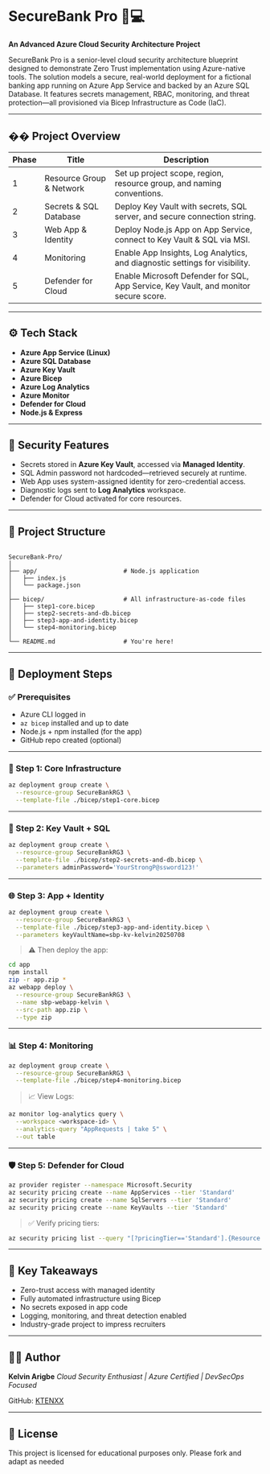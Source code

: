 # SecureBank Pro 🔐💻  
**An Advanced Azure Cloud Security Architecture Project**

SecureBank Pro is a senior-level cloud security architecture blueprint designed to demonstrate Zero Trust implementation using Azure-native tools. The solution models a secure, real-world deployment for a fictional banking app running on Azure App Service and backed by an Azure SQL Database. It features secrets management, RBAC, monitoring, and threat protection—all provisioned via Bicep Infrastructure as Code (IaC).

---

## �� Project Overview

| Phase | Title                        | Description                                                                 |
|-------|------------------------------|-----------------------------------------------------------------------------|
| 1     | Resource Group & Network     | Set up project scope, region, resource group, and naming conventions.       |
| 2     | Secrets & SQL Database       | Deploy Key Vault with secrets, SQL server, and secure connection string.    |
| 3     | Web App & Identity           | Deploy Node.js App on App Service, connect to Key Vault & SQL via MSI.      |
| 4     | Monitoring                   | Enable App Insights, Log Analytics, and diagnostic settings for visibility. |
| 5     | Defender for Cloud           | Enable Microsoft Defender for SQL, App Service, Key Vault, and monitor secure score. |

---

## ⚙️ Tech Stack

- **Azure App Service (Linux)**
- **Azure SQL Database**
- **Azure Key Vault**
- **Azure Bicep**
- **Azure Log Analytics**
- **Azure Monitor**
- **Defender for Cloud**
- **Node.js & Express**

---

## 🔐 Security Features

- Secrets stored in **Azure Key Vault**, accessed via **Managed Identity**.
- SQL Admin password not hardcoded—retrieved securely at runtime.
- Web App uses system-assigned identity for zero-credential access.
- Diagnostic logs sent to **Log Analytics** workspace.
- Defender for Cloud activated for core resources.

---

## 📁 Project Structure

```

SecureBank-Pro/
│
├── app/                        # Node.js application
│   ├── index.js
│   └── package.json
│
├── bicep/                      # All infrastructure-as-code files
│   ├── step1-core.bicep
│   ├── step2-secrets-and-db.bicep
│   ├── step3-app-and-identity.bicep
│   └── step4-monitoring.bicep
│
└── README.md                   # You're here!

````

---

## 🚀 Deployment Steps

### ✅ Prerequisites

- Azure CLI logged in
- `az bicep` installed and up to date
- Node.js + npm installed (for the app)
- GitHub repo created (optional)

---

### 🧱 Step 1: Core Infrastructure

```bash
az deployment group create \
  --resource-group SecureBankRG3 \
  --template-file ./bicep/step1-core.bicep
````

---

### 🔐 Step 2: Key Vault + SQL

```bash
az deployment group create \
  --resource-group SecureBankRG3 \
  --template-file ./bicep/step2-secrets-and-db.bicep \
  --parameters adminPassword='YourStrongP@ssword123!'
```

---

### 🌐 Step 3: App + Identity

```bash
az deployment group create \
  --resource-group SecureBankRG3 \
  --template-file ./bicep/step3-app-and-identity.bicep \
  --parameters keyVaultName=sbp-kv-kelvin20250708
```

> ⚠️ Then deploy the app:

```bash
cd app
npm install
zip -r app.zip *
az webapp deploy \
  --resource-group SecureBankRG3 \
  --name sbp-webapp-kelvin \
  --src-path app.zip \
  --type zip
```

---

### 📊 Step 4: Monitoring

```bash
az deployment group create \
  --resource-group SecureBankRG3 \
  --template-file ./bicep/step4-monitoring.bicep
```

> 📈 View Logs:

```bash
az monitor log-analytics query \
  --workspace <workspace-id> \
  --analytics-query "AppRequests | take 5" \
  --out table
```

---

### 🛡️ Step 5: Defender for Cloud

```bash
az provider register --namespace Microsoft.Security
az security pricing create --name AppServices --tier 'Standard'
az security pricing create --name SqlServers --tier 'Standard'
az security pricing create --name KeyVaults --tier 'Standard'
```

> ✅ Verify pricing tiers:

```bash
az security pricing list --query "[?pricingTier=='Standard'].{Resource:name, Tier:pricingTier}" -o table
```

---

## 📌 Key Takeaways

* Zero-trust access with managed identity
* Fully automated infrastructure using Bicep
* No secrets exposed in app code
* Logging, monitoring, and threat detection enabled
* Industry-grade project to impress recruiters

---

## 👨‍💻 Author

**Kelvin Arigbe**
*Cloud Security Enthusiast | Azure Certified | DevSecOps Focused*

GitHub: [KTENXX](https://github.com/KTENXX)

---

## 🧠 License

This project is licensed for educational purposes only. Please fork and adapt as needed
